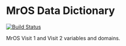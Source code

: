 MrOS Data Dictionary
====================

[![Build Status](https://travis-ci.org/sleepepi/mros-data-dictionary.svg?branch=master)](https://travis-ci.org/sleepepi/mros-data-dictionary)

MrOS Visit 1 and Visit 2 variables and domains.
